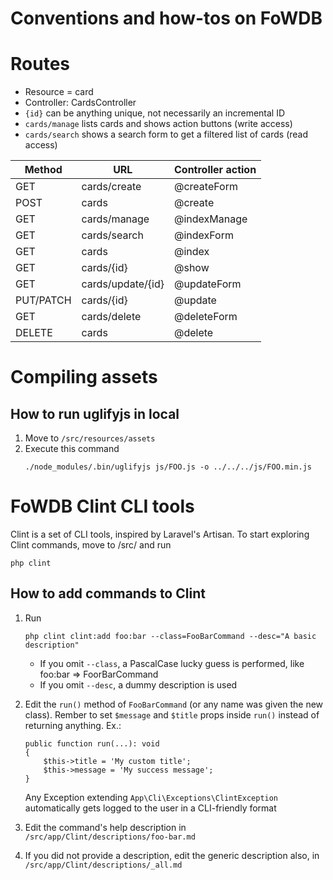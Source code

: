 # Conventions and how-tos on FoWDB

# Routes

- Resource = card
- Controller: CardsController
- `{id}` can be anything unique, not necessarily an incremental ID
- `cards/manage` lists cards and shows action buttons (write access)
- `cards/search` shows a search form to get a filtered list of cards (read access)

| Method    | URL               | Controller action |
| --------- | ----------------- | ------------------|
| GET       | cards/create      | @createForm       |
| POST      | cards             | @create           |
| GET       | cards/manage      | @indexManage      |
| GET       | cards/search      | @indexForm        |
| GET       | cards             | @index            |
| GET       | cards/{id}        | @show             |
| GET       | cards/update/{id} | @updateForm       |
| PUT/PATCH | cards/{id}        | @update           |
| GET       | cards/delete      | @deleteForm       |
| DELETE    | cards             | @delete           |


# Compiling assets

## How to run uglifyjs in local

1. Move to `/src/resources/assets`
2. Execute this command
   ```
   ./node_modules/.bin/uglifyjs js/FOO.js -o ../../../js/FOO.min.js
   ```

# FoWDB Clint CLI tools

Clint is a set of CLI tools, inspired by Laravel's Artisan. To start
exploring Clint commands, move to /src/ and run

```
php clint
```

## How to add commands to Clint

1. Run
   ```
   php clint clint:add foo:bar --class=FooBarCommand --desc="A basic description"
   ```
   - If you omit `--class`, a PascalCase lucky guess is performed,
     like foo:bar => FoorBarCommand
   - If you omit `--desc`, a dummy description is used

2. Edit the `run()` method of `FooBarCommand` (or any name was given the new class). Rember to set `$message` and `$title` props inside `run()` instead of returning anything.
   Ex.:
   ```
   public function run(...): void
   {
       $this->title = 'My custom title';
       $this->message = 'My success message';
   }
   ```
   Any Exception extending `App\Cli\Exceptions\ClintException` automatically gets
   logged to the user in a CLI-friendly format

3. Edit the command's help description in `/src/app/Clint/descriptions/foo-bar.md`

4. If you did not provide a description, edit the generic description also, in `/src/app/Clint/descriptions/_all.md`
